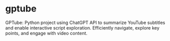 # gptube
GPTube: Python project using ChatGPT API to summarize YouTube subtitles and enable interactive script exploration. Efficiently navigate, explore key points, and engage with video content.
